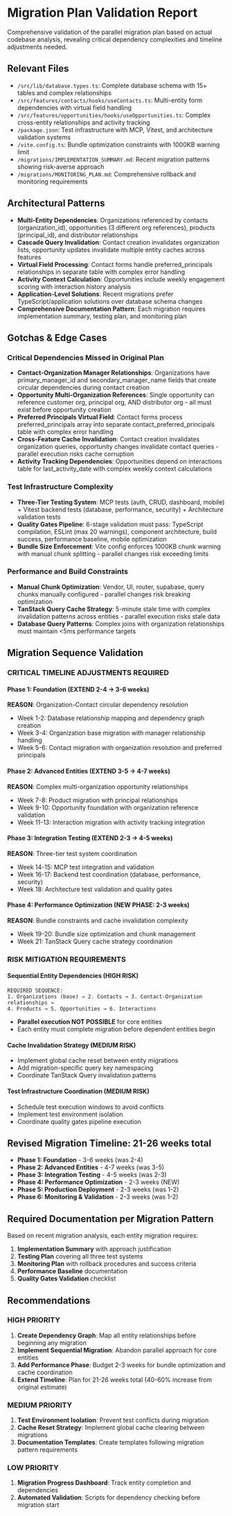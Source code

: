 # Migration Plan Validation Report

Comprehensive validation of the parallel migration plan based on actual codebase analysis, revealing critical dependency complexities and timeline adjustments needed.

## Relevant Files
- `/src/lib/database.types.ts`: Complete database schema with 15+ tables and complex relationships
- `/src/features/contacts/hooks/useContacts.ts`: Multi-entity form dependencies with virtual field handling
- `/src/features/opportunities/hooks/useOpportunities.ts`: Complex cross-entity relationships and activity tracking
- `/package.json`: Test infrastructure with MCP, Vitest, and architecture validation systems
- `/vite.config.ts`: Bundle optimization constraints with 1000KB warning limit
- `/migrations/IMPLEMENTATION_SUMMARY.md`: Recent migration patterns showing risk-averse approach
- `/migrations/MONITORING_PLAN.md`: Comprehensive rollback and monitoring requirements

## Architectural Patterns
- **Multi-Entity Dependencies**: Organizations referenced by contacts (organization_id), opportunities (3 different org references), products (principal_id), and distributor relationships
- **Cascade Query Invalidation**: Contact creation invalidates organization lists, opportunity updates invalidate multiple entity caches across features
- **Virtual Field Processing**: Contact forms handle preferred_principals relationships in separate table with complex error handling
- **Activity Context Calculation**: Opportunities include weekly engagement scoring with interaction history analysis
- **Application-Level Solutions**: Recent migrations prefer TypeScript/application solutions over database schema changes
- **Comprehensive Documentation Pattern**: Each migration requires implementation summary, testing plan, and monitoring plan

## Gotchas & Edge Cases

### Critical Dependencies Missed in Original Plan
- **Contact-Organization Manager Relationships**: Organizations have primary_manager_id and secondary_manager_name fields that create circular dependencies during contact creation
- **Opportunity Multi-Organization References**: Single opportunity can reference customer org, principal org, AND distributor org - all must exist before opportunity creation
- **Preferred Principals Virtual Field**: Contact forms process preferred_principals array into separate contact_preferred_principals table with complex error handling
- **Cross-Feature Cache Invalidation**: Contact creation invalidates organization queries, opportunity changes invalidate contact queries - parallel execution risks cache corruption
- **Activity Tracking Dependencies**: Opportunities depend on interactions table for last_activity_date with complex weekly context calculations

### Test Infrastructure Complexity
- **Three-Tier Testing System**: MCP tests (auth, CRUD, dashboard, mobile) + Vitest backend tests (database, performance, security) + Architecture validation tests
- **Quality Gates Pipeline**: 6-stage validation must pass: TypeScript compilation, ESLint (max 20 warnings), component architecture, build success, performance baseline, mobile optimization
- **Bundle Size Enforcement**: Vite config enforces 1000KB chunk warning with manual chunk splitting - parallel changes risk exceeding limits

### Performance and Build Constraints
- **Manual Chunk Optimization**: Vendor, UI, router, supabase, query chunks manually configured - parallel changes risk breaking optimization
- **TanStack Query Cache Strategy**: 5-minute stale time with complex invalidation patterns across entities - parallel execution risks stale data
- **Database Query Patterns**: Complex joins with organization relationships must maintain <5ms performance targets

## Migration Sequence Validation

### **CRITICAL TIMELINE ADJUSTMENTS REQUIRED**

#### Phase 1: Foundation (EXTEND 2-4 → 3-6 weeks)
**REASON**: Organization-Contact circular dependency resolution
- Week 1-2: Database relationship mapping and dependency graph creation
- Week 3-4: Organization base migration with manager relationship handling
- Week 5-6: Contact migration with organization resolution and preferred principals

#### Phase 2: Advanced Entities (EXTEND 3-5 → 4-7 weeks)
**REASON**: Complex multi-organization opportunity relationships
- Week 7-8: Product migration with principal relationships
- Week 9-10: Opportunity foundation with organization reference validation
- Week 11-13: Interaction migration with activity tracking integration

#### Phase 3: Integration Testing (EXTEND 2-3 → 4-5 weeks)
**REASON**: Three-tier test system coordination
- Week 14-15: MCP test integration and validation
- Week 16-17: Backend test coordination (database, performance, security)
- Week 18: Architecture test validation and quality gates

#### Phase 4: Performance Optimization (NEW PHASE: 2-3 weeks)
**REASON**: Bundle constraints and cache invalidation complexity
- Week 19-20: Bundle size optimization and chunk management
- Week 21: TanStack Query cache strategy coordination

### **RISK MITIGATION REQUIREMENTS**

#### Sequential Entity Dependencies (HIGH RISK)
```
REQUIRED SEQUENCE:
1. Organizations (base) → 2. Contacts → 3. Contact-Organization relationships →
4. Products → 5. Opportunities → 6. Interactions
```
- **Parallel execution NOT POSSIBLE** for core entities
- Each entity must complete migration before dependent entities begin

#### Cache Invalidation Strategy (MEDIUM RISK)
- Implement global cache reset between entity migrations
- Add migration-specific query key namespacing
- Coordinate TanStack Query invalidation patterns

#### Test Infrastructure Coordination (MEDIUM RISK)
- Schedule test execution windows to avoid conflicts
- Implement test environment isolation
- Coordinate quality gates pipeline execution

## Revised Migration Timeline: 21-26 weeks total
- **Phase 1: Foundation** - 3-6 weeks (was 2-4)
- **Phase 2: Advanced Entities** - 4-7 weeks (was 3-5)
- **Phase 3: Integration Testing** - 4-5 weeks (was 2-3)
- **Phase 4: Performance Optimization** - 2-3 weeks (NEW)
- **Phase 5: Production Deployment** - 2-3 weeks (was 1-2)
- **Phase 6: Monitoring & Validation** - 2-3 weeks (was 1-2)

## Required Documentation per Migration Pattern
Based on recent migration analysis, each entity migration requires:
1. **Implementation Summary** with approach justification
2. **Testing Plan** covering all three test systems
3. **Monitoring Plan** with rollback procedures and success criteria
4. **Performance Baseline** documentation
5. **Quality Gates Validation** checklist

## Recommendations

### HIGH PRIORITY
1. **Create Dependency Graph**: Map all entity relationships before beginning any migration
2. **Implement Sequential Migration**: Abandon parallel approach for core entities
3. **Add Performance Phase**: Budget 2-3 weeks for bundle optimization and cache coordination
4. **Extend Timeline**: Plan for 21-26 weeks total (40-60% increase from original estimate)

### MEDIUM PRIORITY
1. **Test Environment Isolation**: Prevent test conflicts during migration
2. **Cache Reset Strategy**: Implement global cache clearing between migrations
3. **Documentation Templates**: Create templates following migration pattern requirements

### LOW PRIORITY
1. **Migration Progress Dashboard**: Track entity completion and dependencies
2. **Automated Validation**: Scripts for dependency checking before migration start